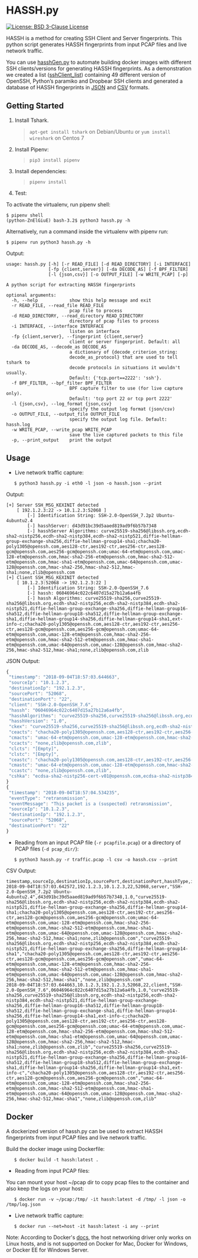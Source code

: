 # HASSH.py

[![License: BSD 3-Clause License](https://img.shields.io/badge/License-BSD%203--Clause-blue.svg)](https://opensource.org/licenses/BSD-3-Clause)

HASSH is a method for creating SSH Client and Server fingerprints. This python script generates HASSH fingerprints from input PCAP files and live network traffic.

You can use [hasshGen.py](hasshGen/) to automate building docker images with different SSH clients/versions for generating HASSH fingerprints. As a demonstration we created a list ([sshClient_list](hasshGen/sshClient_list)) containing 49 different version of OpenSSH, Python’s paramiko and Dropbear SSH clients and generated a database of HASSH fingerprints in [JSON](hasshGen/hassh_fingerprints.json) and [CSV](hasshGen/hassh_fingerprints.csv) formats.

## Getting Started
1. Install Tshark. 
    > `apt-get install tshark` on Debian/Ubuntu or `yum install wireshark` on Centos 7
    

2. Install Pipenv:
    > `pip3 install pipenv`

3. Install dependencies:
    > `pipenv install`

4. Test:

To activate the virtualenv, run pipenv shell:
```
$ pipenv shell
(python-ZnElGiuE) bash-3.2$ python3 hassh.py -h
```

Alternatively, run a command inside the virtualenv with pipenv run:

```
$ pipenv run python3 hassh.py -h
```

Output:

```
usage: hassh.py [-h] [-r READ_FILE] [-d READ_DIRECTORY] [-i INTERFACE]
                [-fp {client,server}] [-da DECODE_AS] [-f BPF_FILTER]
                [-l {json,csv}] [-o OUTPUT_FILE] [-w WRITE_PCAP] [-p]

A python script for extracting HASSH fingerprints

optional arguments:
  -h, --help            show this help message and exit
  -r READ_FILE, --read_file READ_FILE
                        pcap file to process
  -d READ_DIRECTORY, --read_directory READ_DIRECTORY
                        directory of pcap files to process
  -i INTERFACE, --interface INTERFACE
                        listen on interface
  -fp {client,server}, --fingerprint {client,server}
                        client or server fingerprint. Default: all
  -da DECODE_AS, --decode_as DECODE_AS
                        a dictionary of {decode_criterion_string:
                        decode_as_protocol} that are used to tell tshark to
                        decode protocols in situations it wouldn't usually.
                        Default: {'tcp.port==2222': 'ssh'}.
  -f BPF_FILTER, --bpf_filter BPF_FILTER
                        BPF capture filter to use (for live capture only).
                        Default: 'tcp port 22 or tcp port 2222'
  -l {json,csv}, --log_format {json,csv}
                        specify the output log format (json/csv)
  -o OUTPUT_FILE, --output_file OUTPUT_FILE
                        specify the output log file. Default: hassh.log
  -w WRITE_PCAP, --write_pcap WRITE_PCAP
                        save the live captured packets to this file
  -p, --print_output    print the output
```

## Usage
 * Live network traffic capture:
 ```
    $ python3 hassh.py -i eth0 -l json -o hassh.json --print
 ```

Output:
```
[+] Server SSH_MSG_KEXINIT detected
    [ 192.1.2.3:22 -> 10.1.2.3:52068 ]
        [-] Identification String: SSH-2.0-OpenSSH_7.2p2 Ubuntu-4ubuntu2.4
        [-] hasshServer: d43d91bc39d5aaed819ad9f6b57b7348
        [-] hasshServer Algorithms: curve25519-sha256@libssh.org,ecdh-sha2-nistp256,ecdh-sha2-nistp384,ecdh-sha2-nistp521,diffie-hellman-group-exchange-sha256,diffie-hellman-group14-sha1;chacha20-poly1305@openssh.com,aes128-ctr,aes192-ctr,aes256-ctr,aes128-gcm@openssh.com,aes256-gcm@openssh.com;umac-64-etm@openssh.com,umac-128-etm@openssh.com,hmac-sha2-256-etm@openssh.com,hmac-sha2-512-etm@openssh.com,hmac-sha1-etm@openssh.com,umac-64@openssh.com,umac-128@openssh.com,hmac-sha2-256,hmac-sha2-512,hmac-sha1;none,zlib@openssh.com
[+] Client SSH_MSG_KEXINIT detected
    [ 10.1.2.3:52068 -> 192.1.2.3:22 ]
        [-] Identification String: SSH-2.0-OpenSSH_7.6
        [-] hassh: 06046964c022c6407d15a27b12a6a4fb
        [-] hassh Algorithms: curve25519-sha256,curve25519-sha256@libssh.org,ecdh-sha2-nistp256,ecdh-sha2-nistp384,ecdh-sha2-nistp521,diffie-hellman-group-exchange-sha256,diffie-hellman-group16-sha512,diffie-hellman-group18-sha512,diffie-hellman-group-exchange-sha1,diffie-hellman-group14-sha256,diffie-hellman-group14-sha1,ext-info-c;chacha20-poly1305@openssh.com,aes128-ctr,aes192-ctr,aes256-ctr,aes128-gcm@openssh.com,aes256-gcm@openssh.com;umac-64-etm@openssh.com,umac-128-etm@openssh.com,hmac-sha2-256-etm@openssh.com,hmac-sha2-512-etm@openssh.com,hmac-sha1-etm@openssh.com,umac-64@openssh.com,umac-128@openssh.com,hmac-sha2-256,hmac-sha2-512,hmac-sha1;none,zlib@openssh.com,zlib
```

JSON Output:
 ```javascript
{
  "timestamp": "2018-09-04T18:57:03.644663",
  "sourceIp": "10.1.2.3",
  "destinationIp": "192.1.2.3",
  "sourcePort": "52068",
  "destinationPort": "22",
  "client": "SSH-2.0-OpenSSH_7.6",
  "hassh": "06046964c022c6407d15a27b12a6a4fb",
  "hasshAlgorithms": "curve25519-sha256,curve25519-sha256@libssh.org,ecdh-sha2-nistp256,ecdh-sha2-nistp384,ecdh-sha2-nistp521,diffie-hellman-group-exchange-sha256,diffie-hellman-group16-sha512,diffie-hellman-group18-sha512,diffie-hellman-group-exchange-sha1,diffie-hellman-group14-sha256,diffie-hellman-group14-sha1,ext-info-c;chacha20-poly1305@openssh.com,aes128-ctr,aes192-ctr,aes256-ctr,aes128-gcm@openssh.com,aes256-gcm@openssh.com;umac-64-etm@openssh.com,umac-128-etm@openssh.com,hmac-sha2-256-etm@openssh.com,hmac-sha2-512-etm@openssh.com,hmac-sha1-etm@openssh.com,umac-64@openssh.com,umac-128@openssh.com,hmac-sha2-256,hmac-sha2-512,hmac-sha1;none,zlib@openssh.com,zlib",
  "hasshVersion": "1.0",
  "ckex": "curve25519-sha256,curve25519-sha256@libssh.org,ecdh-sha2-nistp256,ecdh-sha2-nistp384,ecdh-sha2-nistp521,diffie-hellman-group-exchange-sha256,diffie-hellman-group16-sha512,diffie-hellman-group18-sha512,diffie-hellman-group-exchange-sha1,diffie-hellman-group14-sha256,diffie-hellman-group14-sha1,ext-info-c",
  "ceacts": "chacha20-poly1305@openssh.com,aes128-ctr,aes192-ctr,aes256-ctr,aes128-gcm@openssh.com,aes256-gcm@openssh.com",
  "cmacts": "umac-64-etm@openssh.com,umac-128-etm@openssh.com,hmac-sha2-256-etm@openssh.com,hmac-sha2-512-etm@openssh.com,hmac-sha1-etm@openssh.com,umac-64@openssh.com,umac-128@openssh.com,hmac-sha2-256,hmac-sha2-512,hmac-sha1",
  "ccacts": "none,zlib@openssh.com,zlib",
  "clcts": "[Empty]",
  "clstc": "[Empty]",
  "ceastc": "chacha20-poly1305@openssh.com,aes128-ctr,aes192-ctr,aes256-ctr,aes128-gcm@openssh.com,aes256-gcm@openssh.com",
  "cmastc": "umac-64-etm@openssh.com,umac-128-etm@openssh.com,hmac-sha2-256-etm@openssh.com,hmac-sha2-512-etm@openssh.com,hmac-sha1-etm@openssh.com,umac-64@openssh.com,umac-128@openssh.com,hmac-sha2-256,hmac-sha2-512,hmac-sha1",
  "ccastc": "none,zlib@openssh.com,zlib",
  "cshka": "ecdsa-sha2-nistp256-cert-v01@openssh.com,ecdsa-sha2-nistp384-cert-v01@openssh.com,ecdsa-sha2-nistp521-cert-v01@openssh.com,ecdsa-sha2-nistp256,ecdsa-sha2-nistp384,ecdsa-sha2-nistp521,ssh-ed25519-cert-v01@openssh.com,ssh-rsa-cert-v01@openssh.com,ssh-ed25519,rsa-sha2-512,rsa-sha2-256,ssh-rsa"
}
{
  "timestamp": "2018-09-04T18:57:04.534235",
  "eventType": "retransmission",
  "eventMessage": "This packet is a (suspected) retransmission",
  "sourceIp": "10.1.2.3",
  "destinationIp": "192.1.2.3",
  "sourcePort": "52068",
  "destinationPort": "22"
}
```

  * Reading from an input PCAP file (```-r pcapfile.pcap```) or a directory of PCAP files (```-d pcap_dir/```):

 ```
    $ python3 hassh.py -r traffic.pcap -l csv -o hassh.csv --print
 ```

CSV Output:
```
timestamp,sourceIp,destinationIp,sourcePort,destinationPort,hasshType,identificationString,hassh,hasshVersion,hasshAlgorithms,kexAlgs,encAlgs,macAlgs,cmpAlgs
2018-09-04T18:57:03.642572,192.1.2.3,10.1.2.3,22,52068,server,"SSH-2.0-OpenSSH_7.2p2 Ubuntu-4ubuntu2.4",d43d91bc39d5aaed819ad9f6b57b7348,1.0,"curve25519-sha256@libssh.org,ecdh-sha2-nistp256,ecdh-sha2-nistp384,ecdh-sha2-nistp521,diffie-hellman-group-exchange-sha256,diffie-hellman-group14-sha1;chacha20-poly1305@openssh.com,aes128-ctr,aes192-ctr,aes256-ctr,aes128-gcm@openssh.com,aes256-gcm@openssh.com;umac-64-etm@openssh.com,umac-128-etm@openssh.com,hmac-sha2-256-etm@openssh.com,hmac-sha2-512-etm@openssh.com,hmac-sha1-etm@openssh.com,umac-64@openssh.com,umac-128@openssh.com,hmac-sha2-256,hmac-sha2-512,hmac-sha1;none,zlib@openssh.com","curve25519-sha256@libssh.org,ecdh-sha2-nistp256,ecdh-sha2-nistp384,ecdh-sha2-nistp521,diffie-hellman-group-exchange-sha256,diffie-hellman-group14-sha1","chacha20-poly1305@openssh.com,aes128-ctr,aes192-ctr,aes256-ctr,aes128-gcm@openssh.com,aes256-gcm@openssh.com","umac-64-etm@openssh.com,umac-128-etm@openssh.com,hmac-sha2-256-etm@openssh.com,hmac-sha2-512-etm@openssh.com,hmac-sha1-etm@openssh.com,umac-64@openssh.com,umac-128@openssh.com,hmac-sha2-256,hmac-sha2-512,hmac-sha1","none,zlib@openssh.com"
2018-09-04T18:57:03.644663,10.1.2.3,192.1.2.3,52068,22,client,"SSH-2.0-OpenSSH_7.6",06046964c022c6407d15a27b12a6a4fb,1.0,"curve25519-sha256,curve25519-sha256@libssh.org,ecdh-sha2-nistp256,ecdh-sha2-nistp384,ecdh-sha2-nistp521,diffie-hellman-group-exchange-sha256,diffie-hellman-group16-sha512,diffie-hellman-group18-sha512,diffie-hellman-group-exchange-sha1,diffie-hellman-group14-sha256,diffie-hellman-group14-sha1,ext-info-c;chacha20-poly1305@openssh.com,aes128-ctr,aes192-ctr,aes256-ctr,aes128-gcm@openssh.com,aes256-gcm@openssh.com;umac-64-etm@openssh.com,umac-128-etm@openssh.com,hmac-sha2-256-etm@openssh.com,hmac-sha2-512-etm@openssh.com,hmac-sha1-etm@openssh.com,umac-64@openssh.com,umac-128@openssh.com,hmac-sha2-256,hmac-sha2-512,hmac-sha1;none,zlib@openssh.com,zlib","curve25519-sha256,curve25519-sha256@libssh.org,ecdh-sha2-nistp256,ecdh-sha2-nistp384,ecdh-sha2-nistp521,diffie-hellman-group-exchange-sha256,diffie-hellman-group16-sha512,diffie-hellman-group18-sha512,diffie-hellman-group-exchange-sha1,diffie-hellman-group14-sha256,diffie-hellman-group14-sha1,ext-info-c","chacha20-poly1305@openssh.com,aes128-ctr,aes192-ctr,aes256-ctr,aes128-gcm@openssh.com,aes256-gcm@openssh.com","umac-64-etm@openssh.com,umac-128-etm@openssh.com,hmac-sha2-256-etm@openssh.com,hmac-sha2-512-etm@openssh.com,hmac-sha1-etm@openssh.com,umac-64@openssh.com,umac-128@openssh.com,hmac-sha2-256,hmac-sha2-512,hmac-sha1","none,zlib@openssh.com,zlib"
```

## Docker

A dockerized version of hassh.py can be used to extract HASSH fingerprints from input PCAP files and live network traffic.

Build the docker image using Dockerfile:
 ```
    $ docker build -t hassh:latest .
 ```

 * Reading from input PCAP files:

You can mount your host ~/pcap dir to copy pcap files to the container and also keep the logs on your host:
 ```
    $ docker run -v ~/pcap:/tmp/ -it hassh:latest -d /tmp/ -l json -o /tmp/log.json
 ```

 * Live network traffic capture:
 ```
    $ docker run --net=host -it hassh:latest -i any --print
 ```

Note: According to Docker's [docs](https://docs.docker.com/network/host/), the host networking driver only works on Linux hosts, and is not supported on Docker for Mac, Docker for Windows, or Docker EE for Windows Server.
